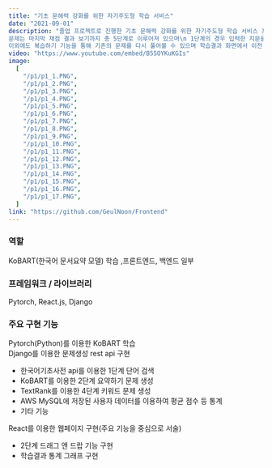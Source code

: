 ```yaml
---
title: "기초 문해력 강화를 위한 자기주도형 학습 서비스"
date: "2021-09-01"
description: "졸업 프로젝트로 진행한 기초 문해력 강화를 위한 자기주도형 학습 서비스 프로젝트(이하 글눈 프로젝트)는 글을 보고 이해하는 능력이라는 의미인 고유어 '글눈'에서 영감받아 서비스를 통해 학습자가 문해력의 눈을 틔우는 것을 목표로 진행하였습니다. 글눈 서비스는 자연어처리 인공지능 모델을 이용하여 사용자가 직접 입력한 지문을 분석 후 문제를 자동 생성해 제공함으로써 사용자의 자기주도적 학습 능력까지 성장할 수 있도록 하였습니다.\n
문제는 마지막 채점 결과 보기까지 총 5단계로 이루어져 있으며\n 1단계의 경우 입력한 지문을 다시 읽어보고 한국어 기초사전 api를 이용한 단어 찾기 기능을 통해 궁금한 단어를 검색해보는 전문보기\n 2단계의 경우 직접 지문을 한문장 또는 세문장으로 요약해보는 요약하기\n 3단계의 경우 KoNlpy와 한국어 기초사전 api를 이용하여 지문 내에서 추출한 단어로 생성한 용례/의미 찾기, 동음이의어 연결, 유의어/반의어 찾기 문제를 풀어볼 수 있는 어휘풀기\n 마지막으로 TextRank를 사용하여 추출한 핵심 키워드들을 직접 본문 안에 적어보는 4단계 빈칸풀기로 이루어져있습니다.\n
이외에도 복습하기 기능을 통해 기존의 문제를 다시 풀어볼 수 있으며 학습결과 화면에서 이전 채점 결과들에 대한 통계를 확인 할 수 있습니다."
video: "https://www.youtube.com/embed/B55OYKuKGIs"
image:
  [
    "/p1/p1_1.PNG",
    "/p1/p1_2.PNG",
    "/p1/p1_3.PNG",
    "/p1/p1_4.PNG",
    "/p1/p1_5.PNG",
    "/p1/p1_6.PNG",
    "/p1/p1_7.PNG",
    "/p1/p1_8.PNG",
    "/p1/p1_9.PNG",
    "/p1/p1_10.PNG",
    "/p1/p1_11.PNG",
    "/p1/p1_12.PNG",
    "/p1/p1_13.PNG",
    "/p1/p1_14.PNG",
    "/p1/p1_15.PNG",
    "/p1/p1_16.PNG",
    "/p1/p1_17.PNG",
  ]
link: "https://github.com/GeulNoon/Frontend"
---
```


### **역할**

KoBART(한국어 문서요약 모델) 학습 ,프론트엔드, 백엔드 일부

### **프레임워크 / 라이브러리**

Pytorch, React.js, Django

### **주요 구현 기능**

Pytorch(Python)를 이용한 KoBART 학습  
Django를 이용한 문제생성 rest api 구현

- 한국어기초사전 api를 이용한 1단계 단어 검색
- KoBART를 이용한 2단계 요약하기 문제 생성
- TextRank를 이용한 4단계 키워드 문제 생성
- AWS MySQL에 저장된 사용자 데이터를 이용하여 평균 점수 등 통계
- 기타 기능

React를 이용한 웹페이지 구현(주요 기능을 중심으로 서술)

- 2단계 드래그 앤 드랍 기능 구현
- 학습결과 통계 그래프 구현
